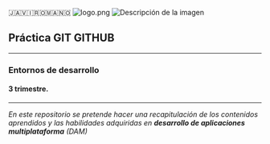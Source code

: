 🇯​​​​​🇦​​​​​🇻​​​​​🇮​​​​​🇷​​​​​🇴​​​​​🇲​​​​​🇦​​​​​🇳​​​​​🇴​​​​​ ![logo.png](https://github.com/JaviRomano/imagenes/blob/2af5cc970a24b378db54fdc92aefea8ebe837b10/logo.png)
<image src="[/images/picture.jpg](https://github.com/JaviRomano/imagenes/blob/2af5cc970a24b378db54fdc92aefea8ebe837b10/logo.png)" alt="Descripción de la imagen">


## Práctica GIT GITHUB
***
### Entornos de desarrollo
#### 3 trimestre.
___
*En este repositorio se pretende hacer una recapitulación de los contenidos aprendidos y las habilidades adquiridas en **desarrollo de aplicaciones multiplataforma** (DAM)*
